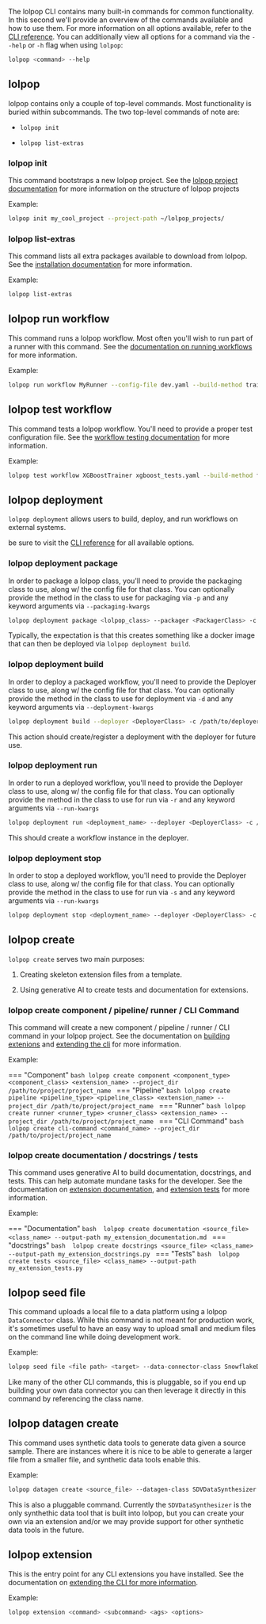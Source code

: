 The lolpop CLI contains many built-in commands for common functionality. In this second we'll provide an overview of the commands available and how to use them. For more information on all options available, refer to the [CLI reference](cli_reference.md). You can additionally view all options for a command via the `--help` or `-h` flag when using `lolpop`: 

```bash
lolpop <command> --help
``` 

## lolpop 

lolpop contains only a couple of top-level commands. Most functionality is buried within subcommands. The two top-level commands of note are: 

- `lolpop init` 

- `lolpop list-extras`

### lolpop init 

This command bootstraps a new lolpop project. See the [lolpop project documentation](lolpop_projects.md) for more information on the structure of lolpop projects

Example: 
```bash
lolpop init my_cool_project --project-path ~/lolpop_projects/
```

### lolpop list-extras

This command lists all extra packages available to download from lolpop. See the [installation documentation](installation.md) for more information.

Example: 
```bash
lolpop list-extras
```

## lolpop run workflow

This command runs a lolpop workflow. Most often you'll wish to run part of a runner with this command. See the [documentation on running workflows](running_workflows.md#executing-workflows) for more information. 

Example: 
```bash
lolpop run workflow MyRunner --config-file dev.yaml --build-method train_model --build-kwargs "{...}"
```

## lolpop test workflow

This command tests a lolpop workflow. You'll need to provide a proper test configuration file. See the [workflow testing documentation](testing_workflows.md) for more information.  

Example: 
```bash
lolpop test workflow XGBoostTrainer xgboost_tests.yaml --build-method fit --build-kwargs "{...}"
```

## lolpop deployment 

`lolpop deployment` allows users to build, deploy, and run workflows on external systems. 

be sure to visit the [CLI reference](cli_reference.md) for all available options. 

### lolpop deployment package

In order to package a lolpop class, you'll need to provide the packaging class to use, along w/ the config file for that class. You can optionally provide the method in the class to use for packaging via `-p` and any keyword arguments via `--packaging-kwargs`

```bash 
lolpop deployment package <lolpop_class> --packager <PackagerClass> -c /path/to/packager_config.yaml -p <package_method> --packaging_kwargs {<dict_values>}
```

Typically, the expectation is that this creates something like a docker image that can then be deployed via `lolpop deployment build`.

### lolpop deployment build 

In order to deploy a packaged workflow, you'll need to provide the Deployer class to use, along w/ the config file for that class. You can optionally provide the method in the class to use for deployment via `-d` and any keyword arguments via `--deployment-kwargs`

```bash 
lolpop deployment build --deployer <DeployerClass> -c /path/to/deployer_config.yaml -d <deployment_method> --deployment_kwargs {<dict_values>}
```

This action should create/register a deployment with the deployer for future use. 

### lolpop deployment run 

In order to run a deployed workflow, you'll need to provide the Deployer class to use, along w/ the config file for that class. You can optionally provide the method in the class to use for run via `-r` and any keyword arguments via `--run-kwargs`

```bash 
lolpop deployment run <deployment_name> --deployer <DeployerClass> -c /path/to/deployer_config.yaml -d <run_method> --run_kwargs {<dict_values>}
```

This should create a workflow instance in the deployer. 

### lolpop deployment stop 

In order to stop a deployed workflow, you'll need to provide the Deployer class to use, along w/ the config file for that class. You can optionally provide the method in the class to use for run via `-s` and any keyword arguments via `--run-kwargs`

```bash 
lolpop deployment stop <deployment_name> --deployer <DeployerClass> -c /path/to/deployerclass_config.yaml -d <package_method> --stop_kwargs {<dict_values>}
```


## lolpop create 

`lolpop create` serves two main purposes: 

1. Creating skeleton extension files from a template. 

2. Using generative AI to create tests and documentation for extensions. 

### lolpop create component / pipeline/ runner / CLI Command

This command will create a new component / pipeline / runner / CLI command in your lolpop project. See the documentation on [building extenions](building_extensions.md) and [extending the cli](extending_cli.md) for more information. 

Example: 

=== "Component"
    ```bash
    lolpop create component <component_type> <component_class> <extension_name> --project_dir /path/to/project/project_name
    ```
=== "Pipeline" 
    ```bash
    lolpop create pipeline <pipeline_type> <pipeline_class> <extension_name> --project_dir /path/to/project/project_name
    ```
=== "Runner" 
    ```bash
    lolpop create runner <runner_type> <runner_class> <extension_name> --project_dir /path/to/project/project_name
    ```
=== "CLI Command" 
    ```bash
    lolpop create cli-command <command_name> --project_dir /path/to/project/project_name
    ```

### lolpop create documentation / docstrings / tests 

This command uses generative AI to build documentation, docstrings, and tests. This can help automate mundane tasks for the developer. See the documentation on  [extension documentation](writing_extension_documentation.md), and [extension tests](writing_extension_tests.md) for more information. 

Example: 

=== "Documentation" 
    ```bash 
    lolpop create documentation <source_file> <class_name> --output-path my_extension_documentation.md
    ```
=== "docstrings" 
    ```bash 
    lolpop create docstrings <source_file> <class_name> --output-path my_extension_docstrings.py
    ```
=== "Tests" 
    ```bash 
    lolpop create tests <source_file> <class_name> --output-path my_extension_tests.py
    ```

## lolpop seed file 

This command uploads a local file to a data platform using a lolpop `DataConnector` class. While this command is not meant for production work, it's sometimes useful to have an easy way to upload small and medium files on the command line while doing development work. 

Example: 
```bash 
lolpop seed file <file path> <target> --data-connector-class SnowflakeDataConnector --kwargs "{...}"
``` 

Like many of the other CLI commands, this is pluggable, so if you end up building your own data connector you can then leverage it directly in this command by referencing the class name. 

## lolpop datagen create 

This command uses synthetic data tools to generate data given a source sample. There are instances where it is nice to be able to generate a larger file from a smaller file, and synthetic data tools enable this. 

Example: 
```bash
lolpop datagen create <source_file> --datagen-class SDVDataSynthesizer -output-path /path/to/new/data.csv
```
This is also a pluggable command. Currently the `SDVDataSynthesizer` is the only synthethic data tool that is built into lolpop, but you can create your own via an extension and/or we may provide support for other synthetic data tools in the future. 

## lolpop extension

This is the entry point for any CLI extensions you have installed. See the documentation on [extending the CLI for more information](extending_cli.md).

Example: 
```bash
lolpop extension <command> <subcommand> <ags> <options>
```
